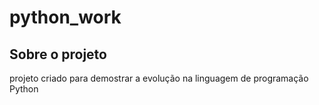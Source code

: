 # python_work

## Sobre o projeto
projeto criado para demostrar a evolução na linguagem de programação Python
